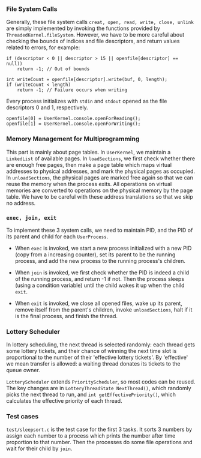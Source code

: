 ### File System Calls

Generally, these file system calls `creat, open, read, write, close, unlink` are simply implemented by invoking the functions provided by `ThreadedKernel.fileSystem`. However, we have to be more careful about checking the bounds of indices and file descriptors, and return values related to errors, for example:

```
if (descriptor < 0 || descriptor > 15 || openfile[descriptor] == null))
    return -1; // Out of bounds

int writeCount = openfile[descriptor].write(buf, 0, length);
if (writeCount < length)
	return -1; // Failure occurs when writing
``` 

Every process initializes with `stdin` and `stdout` opened as the file descriptors 0 and 1, respectively.
```
openfile[0] = UserKernel.console.openForReading();
openfile[1] = UserKernel.console.openForWriting();
```

### Memory Management for Multiprogramming

This part is mainly about page tables. In `UserKernel`, we maintain a `LinkedList` of available pages. In `loadSections`, we first check whether there are enough free pages, then make a page table which maps virtual addresses to physical addresses, and mark the physical pages as occupied. In `unloadSections`, the physical pages are marked free again so that we can reuse the memory when the process exits. All operations on virtual memories are converted to operations on the physical memory by the page table. We have to be careful with these address translations so that we skip no address.

### `exec, join, exit`

To implement these 3 system calls, we need to maintain PID, and the PID of its parent and child for each `UserProcess`.

* When `exec` is invoked, we start a new process initialized with a new PID (copy from a increasing counter), set its parent to be the running process, and add the new process to the running process's children.

* When `join` is invoked, we first check whether the PID is indeed a child of the running process, and return -1 if not. Then the process sleeps (using a condition variable) until the child wakes it up when the child `exit`.

* When `exit` is invoked, we close all opened files, wake up its parent, remove itself from the parent's children, invoke `unloadSections`, halt if it is the final process, and finish the thread. 

### Lottery Scheduler

In lottery scheduling, the next thread is selected randomly: each thread gets some lottery tickets, and their chance of winning the next time slot is proportional to the number of their 'effective lottery tickets'. By 'effective' we mean transfer is allowed: a waiting thread donates its tickets to the queue owner.

`LotteryScheduler` extends `PriorityScheduler`, so most codes can be reused. The key changes are in `LotteryThreadState NextThread()`, which randomly picks the next thread to run, and `int getEffectivePriority()`, which calculates the effective priority of each thread.

### Test cases

`test/sleepsort.c` is the test case for the first 3 tasks. It sorts 3 numbers by assign each number to a process which prints the number after time proportion to that number. Then the processes do some file operations and wait for their child by `join`.


